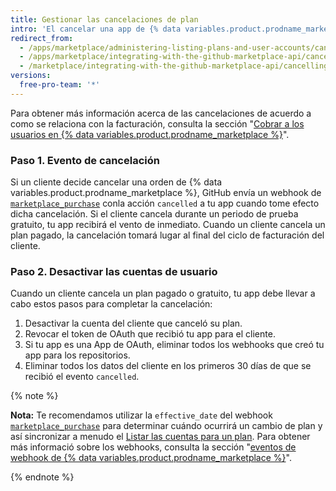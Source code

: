 ```yaml
---
title: Gestionar las cancelaciones de plan
intro: 'El cancelar una app de {% data variables.product.prodname_marketplace %} activa el webhook del [evento `marketplace_purchase`](/marketplace/integrating-with-the-github-marketplace-api/github-marketplace-webhook-events) con la acción `cancelada`, lo cual inicia el flujo de cancelación.'
redirect_from:
  - /apps/marketplace/administering-listing-plans-and-user-accounts/cancelling-plans/
  - /apps/marketplace/integrating-with-the-github-marketplace-api/cancelling-plans/
  - /marketplace/integrating-with-the-github-marketplace-api/cancelling-plans
versions:
  free-pro-team: '*'
---
```




Para obtener más información acerca de las cancelaciones de acuerdo a como se relaciona con la facturación, consulta la sección "[Cobrar a los usuarios en {% data variables.product.prodname_marketplace %}](/apps//marketplace/administering-listing-plans-and-user-accounts/billing-customers-in-github-marketplace)".

### Paso 1. Evento de cancelación

Si un cliente decide cancelar una orden de {% data variables.product.prodname_marketplace %}, GitHub envía un webhook de [`marketplace_purchase`](/marketplace/integrating-with-the-github-marketplace-api/github-marketplace-webhook-events/) conla acción `cancelled` a tu app cuando tome efecto dicha cancelación. Si el cliente cancela durante un periodo de prueba gratuito, tu app recibirá el vento de inmediato. Cuando un cliente cancela un plan pagado, la cancelación tomará lugar al final del ciclo de facturación del cliente.

### Paso 2. Desactivar las cuentas de usuario

Cuando un cliente cancela un plan pagado o gratuito, tu app debe llevar a cabo estos pasos para completar la cancelación:

1. Desactivar la cuenta del cliente que canceló su plan.
1. Revocar el token de OAuth que recibió tu app para el cliente.
1. Si tu app es una App de OAuth, eliminar todos los webhooks que creó tu app para los repositorios.
1. Eliminar todos los datos del cliente en los primeros 30 días de que se recibió el evento `cancelled`.

{% note %}

**Nota:** Te recomendamos utilizar la `effective_date` del webhook [`marketplace_purchase`](/marketplace/integrating-with-the-github-marketplace-api/github-marketplace-webhook-events/) para determinar cuándo ocurrirá un cambio de plan y así sincronizar a menudo el [Listar las cuentas para un plan](/rest/reference/apps#list-accounts-for-a-plan). Para obtener más informació sobre los webhooks, consulta la sección "[eventos de webhook de {% data variables.product.prodname_marketplace %}](/marketplace/integrating-with-the-github-marketplace-api/github-marketplace-webhook-events/)".

{% endnote %}
